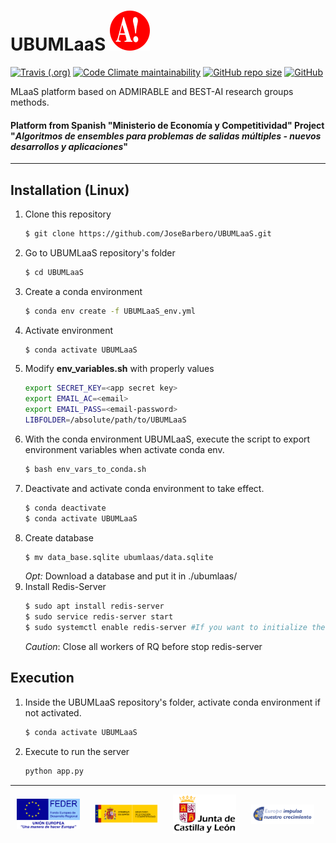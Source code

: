 # UBUMLaaS ![admirable-logo](ubumlaas/static/img/onlyA-32x32.svg)


[![Travis (.org)](https://img.shields.io/travis/JoseBarbero/UBUMLaaS?label=Travis%20CI&logo=travis-ci&logoColor=white&style=for-the-badge)](https://travis-ci.org/JoseBarbero/UBUMLaaS)
[![Code Climate maintainability](https://img.shields.io/codeclimate/maintainability/JoseBarbero/UBUMLaaS?logo=code-climate&style=for-the-badge)](https://codeclimate.com/github/JoseBarbero/UBUMLaaS)
[![GitHub repo size](https://img.shields.io/github/repo-size/JoseBarbero/UBUMLaaS?color=yellowgreen&logo=github&style=for-the-badge)](https://github.com/JoseBarbero/UBUMLaaS/archive/master.zip)
[![GitHub](https://img.shields.io/github/license/JoseBarbero/UBUMLaaS?logo=gnu&logoColor=white&style=for-the-badge)](https://github.com/JoseBarbero/UBUMLaaS/blob/master/LICENSE)

MLaaS platform based on ADMIRABLE and BEST-AI research groups methods.
#### Platform from Spanish "Ministerio de Economía y Competitividad" Project "*Algoritmos de ensembles para problemas de salidas múltiples - nuevos desarrollos y aplicaciones*"

---
## Installation (Linux)

1. Clone this repository
    ```bash
    $ git clone https://github.com/JoseBarbero/UBUMLaaS.git
    ```
2. Go to UBUMLaaS repository's folder
    ```bash
    $ cd UBUMLaaS
    ```
3. Create a conda environment
    ```bash
    $ conda env create -f UBUMLaaS_env.yml
    ```
4. Activate environment
    ```bash
    $ conda activate UBUMLaaS
    ```
5. Modify **env_variables.sh** with properly values
    ```bash 
    export SECRET_KEY=<app secret key>
    export EMAIL_AC=<email>
    export EMAIL_PASS=<email-password>
    LIBFOLDER=/absolute/path/to/UBUMLaaS
    ```
6. With the conda environment UBUMLaaS, execute the script to export environment variables when activate conda env.
    ```bash
    $ bash env_vars_to_conda.sh
    ```
7. Deactivate and activate conda environment to take effect.
    ```bash
    $ conda deactivate
    $ conda activate UBUMLaaS
    ```
8. Create database
    ```bash
    $ mv data_base.sqlite ubumlaas/data.sqlite
    ```
    *Opt:* 
    Download a database and put it in ./ubumlaas/
9. Install Redis-Server
    ```bash
    $ sudo apt install redis-server
    $ sudo service redis-server start
    $ sudo systemctl enable redis-server #If you want to initialize the service in startup
    ```
    *Caution*: Close all workers of RQ before stop redis-server

## Execution
1. Inside the UBUMLaaS repository's folder, activate conda environment if not activated.
    ```bash
    $ conda activate UBUMLaaS
    ```
2.  Execute to run the server
    ```bash
    python app.py
    ```

---

<a href="https://ec.europa.eu/regional_policy/es/funding/erdf/"><img hspace="2%" align="center" width="20%" src="ubumlaas/static/img/FEDER.svg"></a>
<a href="http://www.mineco.gob.es/portal/site/mineco/"><img hspace="2%" align="center" width="20%" src="ubumlaas/static/img/MEC.svg"></a>
<a href="https://www.jcyl.es/"><img hspace="2%" align="center" width="20%" src="ubumlaas/static/img/JCYL.svg"></a>
<a href="https://www.educa.jcyl.es/universidad/es/fondos-europeos/fondo-europeo-desarrollo-regional-feder/"><img hspace="2%" align="center" width="20%" src="ubumlaas/static/img/JCYL_impulsa.svg"></a>

        
